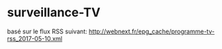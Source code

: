 # surveillance-TV

basé sur le flux RSS suivant: 
http://webnext.fr/epg_cache/programme-tv-rss_2017-05-10.xml
